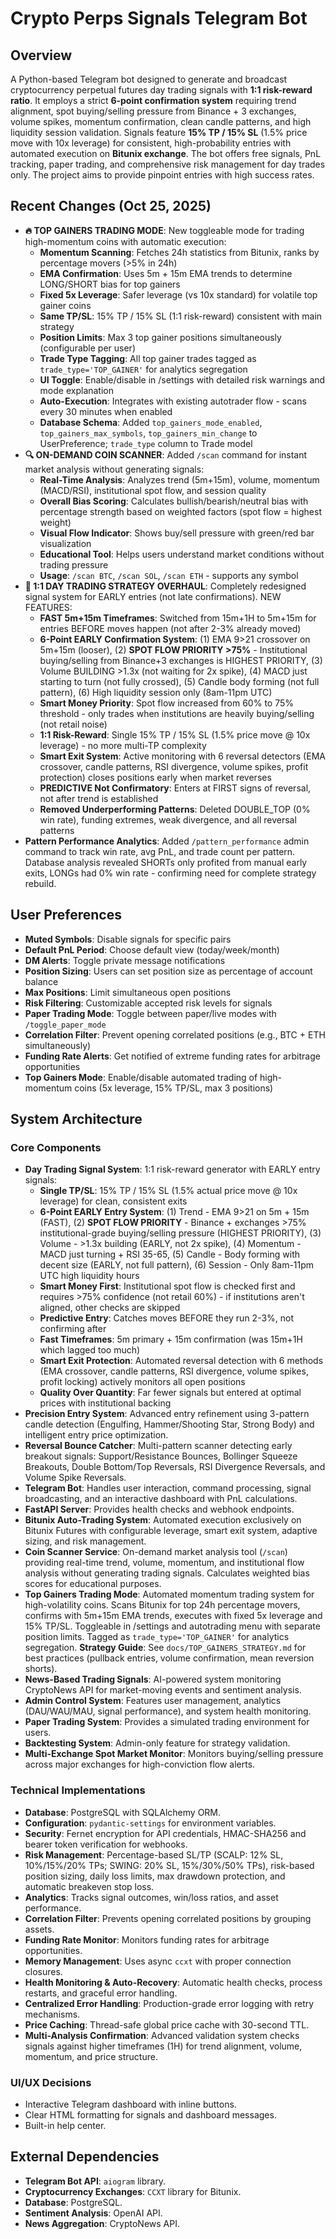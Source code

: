 # Crypto Perps Signals Telegram Bot

## Overview
A Python-based Telegram bot designed to generate and broadcast cryptocurrency perpetual futures day trading signals with **1:1 risk-reward ratio**. It employs a strict **6-point confirmation system** requiring trend alignment, spot buying/selling pressure from Binance + 3 exchanges, volume spikes, momentum confirmation, clean candle patterns, and high liquidity session validation. Signals feature **15% TP / 15% SL** (1.5% price move with 10x leverage) for consistent, high-probability entries with automated execution on **Bitunix exchange**. The bot offers free signals, PnL tracking, paper trading, and comprehensive risk management for day trades only. The project aims to provide pinpoint entries with high success rates.

## Recent Changes (Oct 25, 2025)
- **🔥 TOP GAINERS TRADING MODE**: New toggleable mode for trading high-momentum coins with automatic execution:
  - **Momentum Scanning**: Fetches 24h statistics from Bitunix, ranks by percentage movers (>5% in 24h)
  - **EMA Confirmation**: Uses 5m + 15m EMA trends to determine LONG/SHORT bias for top gainers
  - **Fixed 5x Leverage**: Safer leverage (vs 10x standard) for volatile top gainer coins
  - **Same TP/SL**: 15% TP / 15% SL (1:1 risk-reward) consistent with main strategy
  - **Position Limits**: Max 3 top gainer positions simultaneously (configurable per user)
  - **Trade Type Tagging**: All top gainer trades tagged as `trade_type='TOP_GAINER'` for analytics segregation
  - **UI Toggle**: Enable/disable in /settings with detailed risk warnings and mode explanation
  - **Auto-Execution**: Integrates with existing autotrader flow - scans every 30 minutes when enabled
  - **Database Schema**: Added `top_gainers_mode_enabled`, `top_gainers_max_symbols`, `top_gainers_min_change` to UserPreference; `trade_type` column to Trade model
- **🔍 ON-DEMAND COIN SCANNER**: Added `/scan` command for instant market analysis without generating signals:
  - **Real-Time Analysis**: Analyzes trend (5m+15m), volume, momentum (MACD/RSI), institutional spot flow, and session quality
  - **Overall Bias Scoring**: Calculates bullish/bearish/neutral bias with percentage strength based on weighted factors (spot flow = highest weight)
  - **Visual Flow Indicator**: Shows buy/sell pressure with green/red bar visualization
  - **Educational Tool**: Helps users understand market conditions without trading pressure
  - **Usage**: `/scan BTC`, `/scan SOL`, `/scan ETH` - supports any symbol
- **🎯 1:1 DAY TRADING STRATEGY OVERHAUL**: Completely redesigned signal system for EARLY entries (not late confirmations). NEW FEATURES:
  - **FAST 5m+15m Timeframes**: Switched from 15m+1H to 5m+15m for entries BEFORE moves happen (not after 2-3% already moved)
  - **6-Point EARLY Confirmation System**: (1) EMA 9>21 crossover on 5m+15m (looser), (2) **SPOT FLOW PRIORITY >75%** - Institutional buying/selling from Binance+3 exchanges is HIGHEST PRIORITY, (3) Volume BUILDING >1.3x (not waiting for 2x spike), (4) MACD just starting to turn (not fully crossed), (5) Candle body forming (not full pattern), (6) High liquidity session only (8am-11pm UTC)
  - **Smart Money Priority**: Spot flow increased from 60% to 75% threshold - only trades when institutions are heavily buying/selling (not retail noise)
  - **1:1 Risk-Reward**: Single 15% TP / 15% SL (1.5% price move @ 10x leverage) - no more multi-TP complexity
  - **Smart Exit System**: Active monitoring with 6 reversal detectors (EMA crossover, candle patterns, RSI divergence, volume spikes, profit protection) closes positions early when market reverses
  - **PREDICTIVE Not Confirmatory**: Enters at FIRST signs of reversal, not after trend is established
  - **Removed Underperforming Patterns**: Deleted DOUBLE_TOP (0% win rate), funding extremes, weak divergence, and all reversal patterns
- **Pattern Performance Analytics**: Added `/pattern_performance` admin command to track win rate, avg PnL, and trade count per pattern. Database analysis revealed SHORTs only profited from manual early exits, LONGs had 0% win rate - confirming need for complete strategy rebuild.

## User Preferences
- **Muted Symbols**: Disable signals for specific pairs
- **Default PnL Period**: Choose default view (today/week/month)
- **DM Alerts**: Toggle private message notifications
- **Position Sizing**: Users can set position size as percentage of account balance
- **Max Positions**: Limit simultaneous open positions
- **Risk Filtering**: Customizable accepted risk levels for signals
- **Paper Trading Mode**: Toggle between paper/live modes with `/toggle_paper_mode`
- **Correlation Filter**: Prevent opening correlated positions (e.g., BTC + ETH simultaneously)
- **Funding Rate Alerts**: Get notified of extreme funding rates for arbitrage opportunities
- **Top Gainers Mode**: Enable/disable automated trading of high-momentum coins (5x leverage, 15% TP/SL, max 3 positions)

## System Architecture

### Core Components
- **Day Trading Signal System**: 1:1 risk-reward generator with EARLY entry signals:
  - **Single TP/SL**: 15% TP / 15% SL (1.5% actual price move @ 10x leverage) for clean, consistent exits
  - **6-Point EARLY Entry System**: (1) Trend - EMA 9>21 on 5m + 15m (FAST), (2) **SPOT FLOW PRIORITY** - Binance + exchanges >75% institutional-grade buying/selling pressure (HIGHEST PRIORITY), (3) Volume - >1.3x building (EARLY, not 2x spike), (4) Momentum - MACD just turning + RSI 35-65, (5) Candle - Body forming with decent size (EARLY, not full pattern), (6) Session - Only 8am-11pm UTC high liquidity hours
  - **Smart Money First**: Institutional spot flow is checked first and requires >75% confidence (not retail 60%) - if institutions aren't aligned, other checks are skipped
  - **Predictive Entry**: Catches moves BEFORE they run 2-3%, not confirming after
  - **Fast Timeframes**: 5m primary + 15m confirmation (was 15m+1H which lagged too much)
  - **Smart Exit Protection**: Automated reversal detection with 6 methods (EMA crossover, candle patterns, RSI divergence, volume spikes, profit locking) actively monitors all open positions
  - **Quality Over Quantity**: Far fewer signals but entered at optimal prices with institutional backing
- **Precision Entry System**: Advanced entry refinement using 3-pattern candle detection (Engulfing, Hammer/Shooting Star, Strong Body) and intelligent entry price optimization.
- **Reversal Bounce Catcher**: Multi-pattern scanner detecting early breakout signals: Support/Resistance Bounces, Bollinger Squeeze Breakouts, Double Bottom/Top Reversals, RSI Divergence Reversals, and Volume Spike Reversals.
- **Telegram Bot**: Handles user interaction, command processing, signal broadcasting, and an interactive dashboard with PnL calculations.
- **FastAPI Server**: Provides health checks and webhook endpoints.
- **Bitunix Auto-Trading System**: Automated execution exclusively on Bitunix Futures with configurable leverage, smart exit system, adaptive sizing, and risk management.
- **Coin Scanner Service**: On-demand market analysis tool (`/scan`) providing real-time trend, volume, momentum, and institutional flow analysis without generating trading signals. Calculates weighted bias scores for educational purposes.
- **Top Gainers Trading Mode**: Automated momentum trading system for high-volatility coins. Scans Bitunix for top 24h percentage movers, confirms with 5m+15m EMA trends, executes with fixed 5x leverage and 15% TP/SL. Toggleable in /settings and autotrading menu with separate position limits. Tagged as `trade_type='TOP_GAINER'` for analytics segregation. **Strategy Guide**: See `docs/TOP_GAINERS_STRATEGY.md` for best practices (pullback entries, volume confirmation, mean reversion shorts).
- **News-Based Trading Signals**: AI-powered system monitoring CryptoNews API for market-moving events and sentiment analysis.
- **Admin Control System**: Features user management, analytics (DAU/WAU/MAU, signal performance), and system health monitoring.
- **Paper Trading System**: Provides a simulated trading environment for users.
- **Backtesting System**: Admin-only feature for strategy validation.
- **Multi-Exchange Spot Market Monitor**: Monitors buying/selling pressure across major exchanges for high-conviction flow alerts.

### Technical Implementations
- **Database**: PostgreSQL with SQLAlchemy ORM.
- **Configuration**: `pydantic-settings` for environment variables.
- **Security**: Fernet encryption for API credentials, HMAC-SHA256 and bearer token verification for webhooks.
- **Risk Management**: Percentage-based SL/TP (SCALP: 12% SL, 10%/15%/20% TPs; SWING: 20% SL, 15%/30%/50% TPs), risk-based position sizing, daily loss limits, max drawdown protection, and automatic breakeven stop loss.
- **Analytics**: Tracks signal outcomes, win/loss ratios, and asset performance.
- **Correlation Filter**: Prevents opening correlated positions by grouping assets.
- **Funding Rate Monitor**: Monitors funding rates for arbitrage opportunities.
- **Memory Management**: Uses async `ccxt` with proper connection closures.
- **Health Monitoring & Auto-Recovery**: Automatic health checks, process restarts, and graceful error handling.
- **Centralized Error Handling**: Production-grade error logging with retry mechanisms.
- **Price Caching**: Thread-safe global price cache with 30-second TTL.
- **Multi-Analysis Confirmation**: Advanced validation system checks signals against higher timeframes (1H) for trend alignment, volume, momentum, and price structure.

### UI/UX Decisions
- Interactive Telegram dashboard with inline buttons.
- Clear HTML formatting for signals and dashboard messages.
- Built-in help center.

## External Dependencies
- **Telegram Bot API**: `aiogram` library.
- **Cryptocurrency Exchanges**: `CCXT` library for Bitunix.
- **Database**: PostgreSQL.
- **Sentiment Analysis**: OpenAI API.
- **News Aggregation**: CryptoNews API.